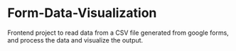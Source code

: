# Form-Data-Visualization
Frontend project to read data from a CSV file generated from google forms, and process the data and visualize the output.

